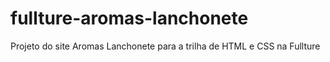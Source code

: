 # fullture-aromas-lanchonete
Projeto do site Aromas Lanchonete para a trilha de HTML e CSS na Fullture
